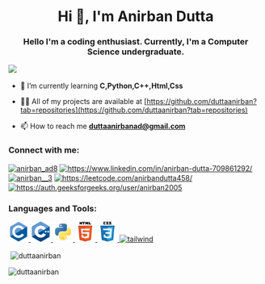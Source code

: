 <h1 align="center">Hi 👋, I'm Anirban Dutta</h1>
<h3 align="center">Hello I'm a coding enthusiast. Currently, I'm a Computer Science undergraduate. </h3>

<img src="https://cdn.dribbble.com/users/2131993/screenshots/4948736/thoughtworks-gif_dribbble.gif">


- 🌱 I’m currently learning **C,Python,C++,Html,Css**

- 👨‍💻 All of my projects are available at [https://github.com/duttaanirban?tab=repositories](https://github.com/duttaanirban?tab=repositories)

- 📫 How to reach me **duttaanirbanad@gmail.com**

<h3 align="left">Connect with me:</h3>
<p align="left">
<a href="https://twitter.com/anirban_ad8" target="blank"><img align="center" src="https://raw.githubusercontent.com/rahuldkjain/github-profile-readme-generator/master/src/images/icons/Social/twitter.svg" alt="anirban_ad8" height="30" width="40" /></a>
<a href="https://linkedin.com/in/https://www.linkedin.com/in/anirban-dutta-709861292/" target="blank"><img align="center" src="https://raw.githubusercontent.com/rahuldkjain/github-profile-readme-generator/master/src/images/icons/Social/linked-in-alt.svg" alt="https://www.linkedin.com/in/anirban-dutta-709861292/" height="30" width="40" /></a>
<a href="https://instagram.com/anirban__3" target="blank"><img align="center" src="https://raw.githubusercontent.com/rahuldkjain/github-profile-readme-generator/master/src/images/icons/Social/instagram.svg" alt="anirban__3" height="30" width="40" /></a>
<a href="https://www.leetcode.com/https://leetcode.com/anirbandutta458/" target="blank"><img align="center" src="https://raw.githubusercontent.com/rahuldkjain/github-profile-readme-generator/master/src/images/icons/Social/leet-code.svg" alt="https://leetcode.com/anirbandutta458/" height="30" width="40" /></a>
<a href="https://auth.geeksforgeeks.org/user/https://auth.geeksforgeeks.org/user/anirban2005" target="blank"><img align="center" src="https://raw.githubusercontent.com/rahuldkjain/github-profile-readme-generator/master/src/images/icons/Social/geeks-for-geeks.svg" alt="https://auth.geeksforgeeks.org/user/anirban2005" height="30" width="40" /></a>
</p>

<h3 align="left">Languages and Tools:</h3>
<p align="left"> <a href="https://www.cprogramming.com/" target="_blank" rel="noreferrer"> <img src="https://raw.githubusercontent.com/devicons/devicon/master/icons/c/c-original.svg" alt="c" width="40" height="40"/> </a> <a href="https://www.w3schools.com/cpp/" target="_blank" rel="noreferrer"> <img src="https://raw.githubusercontent.com/devicons/devicon/master/icons/cplusplus/cplusplus-original.svg" alt="cplusplus" width="40" height="40"/> </a> <a href="https://www.python.org" target="_blank" rel="noreferrer"> <img src="https://raw.githubusercontent.com/devicons/devicon/master/icons/python/python-original.svg" alt="python" width="40" height="40"/> </a> <a href="https://www.w3.org/html/" target="_blank" rel="noreferrer"> <img src="https://raw.githubusercontent.com/devicons/devicon/master/icons/html5/html5-original-wordmark.svg" alt="html5" width="40" height="40"/> </a> <a href="https://www.w3schools.com/css/" target="_blank" rel="noreferrer"> <img src="https://raw.githubusercontent.com/devicons/devicon/master/icons/css3/css3-original-wordmark.svg" alt="css3" width="40" height="40"/> </a> <a href="https://tailwindcss.com/" target="_blank" rel="noreferrer"> <img src="https://www.vectorlogo.zone/logos/tailwindcss/tailwindcss-icon.svg" alt="tailwind" width="40" height="40"/> </a></p>

<p>&nbsp;<img align="center" src="https://github-readme-stats.vercel.app/api?username=duttaanirban&show_icons=true&locale=en" alt="duttaanirban" /></p>

<p><img align="center" src="https://github-readme-streak-stats.herokuapp.com/?user=duttaanirban&" alt="duttaanirban" /></p>
